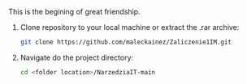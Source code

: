 This is the begining of great friendship.

1. Clone repository to your local machine or extract the .rar archive:

    ```bash
    git clone https://github.com/maleckainez/Zaliczenie1IM.git
    ```

2. Navigate do the project directory:

    ```bash
    cd <folder location>/NarzedziaIT-main
    ```
